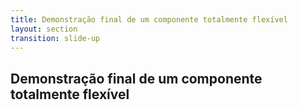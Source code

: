 ```yaml
---
title: Demonstração final de um componente totalmente flexível
layout: section
transition: slide-up
---
```


<!-- Demonstração final de um componente totalmente flexível -->
<section>
  <h1 class="section-title">
    Demonstração final de um componente totalmente flexível
  </h1>
</section>